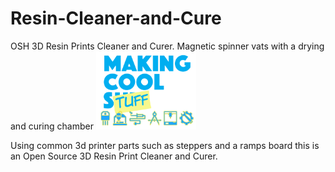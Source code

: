 # Resin-Cleaner-and-Cure
OSH 3D Resin Prints Cleaner and Curer. Magnetic spinner vats with a drying and curing chamber
![GitHub Logo](/images/LogoMCS160.png)


Using common 3d printer parts such as steppers and a ramps board this is an Open Source 3D Resin Print Cleaner and Curer.

